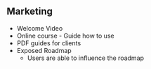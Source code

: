 ## Marketing

- Welcome Video
- Online course - Guide how to use
- PDF guides for clients
- Exposed Roadmap
  - Users are able to influence the roadmap
  